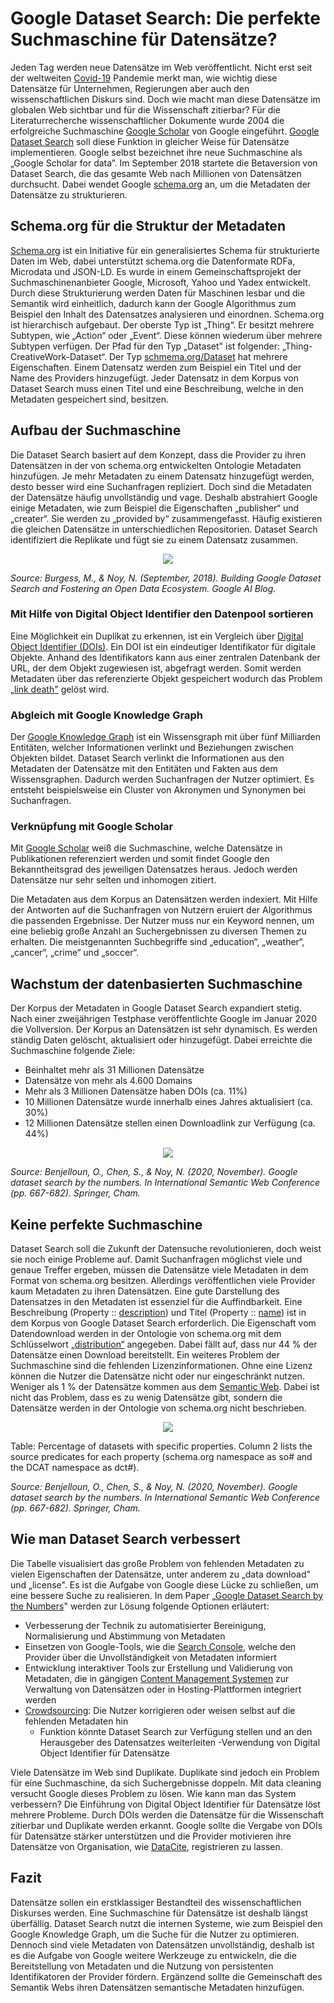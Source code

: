 # Google Dataset Search: Die perfekte Suchmaschine für Datensätze?
Jeden Tag werden neue Datensätze im Web veröffentlicht. Nicht erst seit der weltweiten [Covid-19](https://en.wikipedia.org/wiki/COVID-19) Pandemie merkt man, wie wichtig diese Datensätze für Unternehmen, Regierungen aber auch den wissenschaftlichen Diskurs sind. Doch wie macht man diese Datensätze im globalen Web sichtbar und für die Wissenschaft zitierbar? Für die Literaturrecherche wissenschaftlicher Dokumente wurde 2004 die erfolgreiche Suchmaschine [Google Scholar](https://scholar.google.com/intl/de/scholar/about.html) von Google eingeführt. [Google Dataset Search](https://datasetsearch.research.google.com/) soll diese Funktion in gleicher Weise für Datensätze implementieren. Google selbst bezeichnet ihre neue Suchmaschine als „Google Scholar for data”. Im September 2018 startete die Betaversion von Dataset Search, die das gesamte Web nach Millionen von Datensätzen durchsucht. Dabei wendet Google [schema.org](https://schema.org/) an, um die Metadaten der Datensätze zu strukturieren.

## Schema.org für die Struktur der Metadaten
[Schema.org](https://schema.org/) ist ein Initiative für ein generalisiertes Schema für strukturierte Daten im Web, dabei unterstützt schema.org die Datenformate RDFa, Microdata und JSON-LD. Es wurde in einem Gemeinschaftsprojekt der Suchmaschinenanbieter Google, Microsoft, Yahoo und Yadex entwickelt. Durch diese Strukturierung werden Daten für Maschinen lesbar und die Semantik wird einheitlich, dadurch kann der Google Algorithmus zum Beispiel den Inhalt des Datensatzes analysieren und einordnen. Schema.org ist hierarchisch aufgebaut. Der oberste Typ ist „Thing“. Er besitzt mehrere Subtypen, wie „Action“ oder „Event“. Diese können wiederum über mehrere Subtypen verfügen. Der Pfad für den Typ „Dataset" ist folgender: „Thing-CreativeWork-Dataset“. Der Typ [schmema.org/Dataset](https://schema.org/Dataset) hat mehrere Eigenschaften. Einem Datensatz werden zum Beispiel ein Titel und der Name des Providers hinzugefügt. Jeder Datensatz in dem Korpus von Dataset Search muss einen Titel und eine Beschreibung, welche in den Metadaten gespeichert sind, besitzen.

## Aufbau der Suchmaschine

Die Dataset Search basiert auf dem Konzept, dass die Provider zu ihren Datensätzen in der von schema.org entwickelten Ontologie Metadaten hinzufügen. Je mehr Metadaten zu einem Datensatz hinzugefügt werden, desto besser wird eine Suchanfragen repliziert. Doch sind die Metadaten der Datensätze häufig unvollständig und vage. Deshalb abstrahiert Google einige Metadaten, wie zum Beispiel die Eigenschaften „publisher“ und „creater“. Sie werden zu „provided by“ zusammengefasst. Häufig existieren die gleichen Datensätze in unterschiedlichen Repositorien. Dataset Search identifiziert die Replikate und fügt sie zu einem Datensatz zusammen. 

<p align = "center"> 
    <img src = image1.png>
</p>

*Source: Burgess, M., & Noy, N. (September, 2018). Building Google Dataset Search and Fostering an Open Data Ecosystem. Google AI Blog.*

### Mit Hilfe von Digital Object Identifier den Datenpool sortieren
Eine Möglichkeit ein Duplikat zu erkennen, ist ein Vergleich über [Digital Object Identifier (DOIs)](https://en.wikipedia.org/wiki/Digital_object_identifier). Ein DOI ist ein eindeutiger Identifikator für digitale Objekte. Anhand des Identifikators kann aus einer zentralen Datenbank der URL, der dem Objekt zugewiesen ist, abgefragt werden. Somit werden Metadaten über das referenzierte Objekt gespeichert wodurch das Problem [„link death"](https://en.wikipedia.org/wiki/Link_rot) gelöst wird. 

### Abgleich mit Google Knowledge Graph 
Der [Google Knowledge Graph](https://blog.google/products/search/introducing-knowledge-graph-things-not/) ist ein Wissensgraph mit über fünf Milliarden Entitäten, welcher Informationen verlinkt und Beziehungen zwischen Objekten bildet. Dataset Search verlinkt die Informationen aus den Metadaten der Datensätze mit den Entitäten und Fakten aus dem Wissensgraphen. Dadurch werden Suchanfragen der Nutzer optimiert. Es entsteht beispielsweise ein Cluster von Akronymen und Synonymen bei Suchanfragen.

### Verknüpfung mit Google Scholar
Mit [Google Scholar](https://scholar.google.com/intl/de/scholar/about.html) weiß die Suchmaschine, welche Datensätze in Publikationen referenziert werden und somit findet Google den Bekanntheitsgrad des jeweiligen Datensatzes heraus. Jedoch werden Datensätze nur sehr selten und inhomogen zitiert. 


Die Metadaten aus dem Korpus an Datensätzen werden indexiert. Mit Hilfe der Antworten auf die Suchanfragen von Nutzern eruiert der Algorithmus die passenden Ergebnisse. Der Nutzer muss nur ein Keyword nennen, um eine beliebig große Anzahl an Suchergebnissen zu diversen Themen zu erhalten. Die meistgenannten Suchbegriffe sind „education“, „weather“, „cancer“, „crime“ und „soccer“.

## Wachstum der datenbasierten Suchmaschine 
Der Korpus der Metadaten in Google Dataset Search expandiert stetig. Nach einer zweijährigen Testphase veröffentlichte Google im Januar 2020 die Vollversion. Der Korpus an Datensätzen ist sehr dynamisch. Es werden ständig Daten gelöscht, aktualisiert oder hinzugefügt. Dabei erreichte die Suchmaschine folgende Ziele:
+ Beinhaltet mehr als 31 Millionen Datensätze
+ Datensätze von mehr als 4.600 Domains
+ Mehr als 3 Millionen Datensätze haben DOIs (ca. 11%)
+ 10 Millionen Datensätze wurde innerhalb eines Jahres aktualisiert (ca. 30%)
+ 12 Millionen Datensätze stellen einen Downloadlink zur Verfügung (ca. 44%)

<p align = "center"> 
    <img src = image2.png>
</p>

*Source: Benjelloun, O., Chen, S., & Noy, N. (2020, November). Google dataset search by the numbers. In International Semantic Web Conference (pp. 667-682). Springer, Cham.*

## Keine perfekte Suchmaschine
Dataset Search soll die Zukunft der Datensuche revolutionieren, doch weist sie noch einige Probleme auf. Damit Suchanfragen möglichst viele und genaue Treffer ergeben, müssen die Datensätze viele Metadaten in dem Format von schema.org besitzen. Allerdings veröffentlichen viele Provider kaum Metadaten zu ihren Datensätzen. Eine gute Darstellung des Datensatzes in den Metadaten ist essenziel für die Auffindbarkeit. Eine Beschreibung (Property :: [description](https://schema.org/description)) und Titel (Property :: [name](https://schema.org/name)) ist in dem Korpus von Google Dataset Search erforderlich. Die Eigenschaft vom Datendownload werden in der Ontologie von schema.org mit dem Schlüsselwort [„distribution“](https://schema.org/distribution) angegeben. Dabei fällt auf, dass nur 44 % der Datensätze einen Download bereitstellt. Ein weiteres Problem der Suchmaschine sind die fehlenden Lizenzinformationen. Ohne eine Lizenz können die Nutzer die Datensätze nicht oder nur eingeschränkt nutzen. Weniger als 1 % der Datensätze kommen aus dem [Semantic Web](https://en.wikipedia.org/wiki/Semantic_Web). Dabei ist nicht das Problem, dass es zu wenig Datensätze gibt, sondern die Datensätze werden in der Ontologie von schema.org nicht beschrieben.


<p align = "center"> 
    <img src = image3.PNG>
</p>
Table: Percentage of datasets with specific properties. Column 2 lists the source predicates for each property (schema.org namespace as so# and the DCAT namespace as dct#).


*Source: Benjelloun, O., Chen, S., & Noy, N. (2020, November). Google dataset search by the numbers. In International Semantic Web Conference (pp. 667-682). Springer, Cham.*


## Wie man Dataset Search verbessert
Die Tabelle visualisiert das große Problem von fehlenden Metadaten zu vielen Eigenschaften der Datensätze, unter anderem zu „data download" und „license". Es ist die Aufgabe von Google diese Lücke zu schließen, um eine bessere Suche zu realisieren. In dem Paper „[Google Dataset Search by the Numbers](https://research.google/pubs/pub49385/)" werden zur Lösung folgende Optionen erläutert:

- Verbesserung der Technik zu automatisierter Bereinigung, Normalisierung und Abstimmung von Metadaten
- Einsetzen von Google-Tools, wie die [Search Console](https://search.google.com/search-console/about), welche den Provider über die Unvollständigkeit von Metadaten informiert
- Entwicklung interaktiver Tools zur Erstellung und Validierung von Metadaten, die in gängigen [Content Management Systemen](https://en.wikipedia.org/wiki/Content_management_system) zur Verwaltung von Datensätzen oder in Hosting-Plattformen      integriert werden
- [Crowdsourcing](https://en.wikipedia.org/wiki/Crowdsourcing): Die Nutzer korrigieren oder weisen selbst auf die fehlenden Metadaten hin
  -  Funktion könnte Dataset Search zur Verfügung stellen und an den Herausgeber des Datensatzes weiterleiten
-Verwendung von Digital Object Identifier für Datensätze  

Viele Datensätze im Web sind Duplikate. Duplikate sind jedoch ein Problem für eine Suchmaschine, da sich Suchergebnisse doppeln. Mit data cleaning versucht Google dieses Problem zu lösen. Wie kann man das System verbessern? Die Einführung von Digital Object Identifier für Datensätze löst mehrere Probleme. Durch DOIs werden die Datensätze für die Wissenschaft zitierbar und Duplikate werden erkannt. Google sollte die Vergabe von DOIs für Datensätze stärker unterstützen und die Provider motivieren ihre Datensätze von Organisation, wie [DataCite](https://datacite.org/value.html), registrieren zu lassen.

## Fazit
Datensätze sollen ein erstklassiger Bestandteil des wissenschaftlichen Diskurses werden. Eine Suchmaschine für Datensätze ist deshalb längst überfällig. Dataset Search nutzt die internen Systeme, wie zum Beispiel den Google Knowledge Graph, um die Suche für die Nutzer zu optimieren. Dennoch sind viele Metadaten von Datensätzen unvollständig, deshalb ist es die Aufgabe von Google weitere Werkzeuge zu entwickeln, die die Bereitstellung von Metadaten und die Nutzung von persistenten Identifikatoren der Provider fördern. Ergänzend sollte die Gemeinschaft des Semantik Webs ihren Datensätzen semantische Metadaten hinzufügen.
